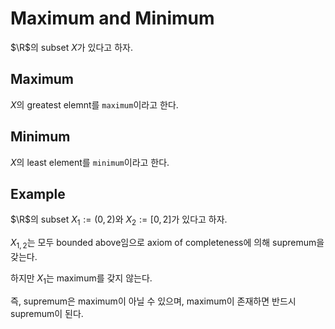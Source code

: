 # Maximum and Minimum
$\R$의 subset $X$가 있다고 하자.

## Maximum
$X$의 greatest elemnt를 `maximum`이라고 한다.

## Minimum
$X$의 least element를 `minimum`이라고 한다.

## Example
$\R$의 subset $X_1:=(0,2)$와 $X_2:=[0,2]$가 있다고 하자.

$X_{1,2}$는 모두 bounded above임으로 axiom of completeness에 의해 supremum을 갖는다.

하지만 $X_1$는 maximum를 갖지 않는다.

즉, supremum은 maximum이 아닐 수 있으며, maximum이 존재하면 반드시 supremum이 된다.


